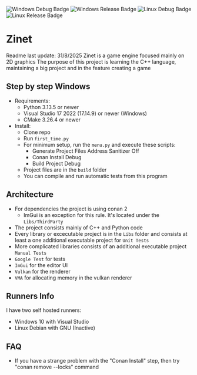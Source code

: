 

![Windows Debug Badge](https://github.com/Kaninchen221/Zinet2/actions/workflows/Windows_Debug.yml/badge.svg)
![Windows Release Badge](https://github.com/Kaninchen221/Zinet2/actions/workflows/Windows_Release.yml/badge.svg)
![Linux Debug Badge](https://github.com/Kaninchen221/Zinet2/actions/workflows/Linux_Debug.yml/badge.svg)
![Linux Release Badge](https://github.com/Kaninchen221/Zinet2/actions/workflows/Linux_Release.yml/badge.svg)

# Zinet
Readme last update: 31/8/2025
Zinet is a game engine focused mainly on 2D graphics
The purpose of this project is learning the C++ language, maintaining a big project and in the feature creating a game

## Step by step Windows

+ Requirements:
	- Python 3.13.5 or newer
	- Visual Studio 17 2022 (17.14.9) or newer (Windows)
	- CMake 3.26.4 or newer
+ Install:
	- Clone repo
	- Run `first_time.py`
	- For minimum setup, run the `menu.py` and execute these scripts:
		+ Generate Project Files Address Sanitizer Off
		+ Conan Install Debug
		+ Build Project Debug
	- Project files are in the `build` folder
	- You can compile and run automatic tests from this program 

## Architecture
+ For dependencies the project is using conan 2
	- ImGui is an exception for this rule. It's located under the `Libs/ThirdParty` 
+ The project consists mainly of C++ and Python code
+ Every library or excecutable project is in the `Libs` folder and consists at least a  one additional executable project for `Unit Tests`
+ More complicated libraries consists of an additional executable project `Manual Tests` 
+ `Google Test` for tests
+ `ImGui` for the editor UI
+ `Vulkan` for the renderer
+ `VMA` for allocating memory in the vulkan renderer

## Runners Info 
I have two self hosted runners:  
- Windows 10 with Visual Studio 
- Linux Debian with GNU (Inactive)

## FAQ
  + If you have a strange problem with the "Conan Install" step, then try "conan remove --locks" command
    
